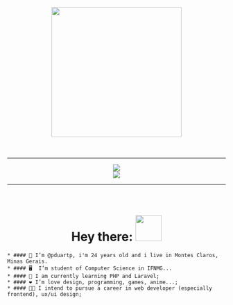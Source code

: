 <div id="header" align="center">
  <img src="https://media.giphy.com/media/M9gbBd9nbDrOTu1Mqx/giphy.gif" width="300"/>
</div>

</br>
</br>

---

<div id="skills" align="center">
  <img src="https://skillicons.dev/icons?i=c,cpp,cs,dotnet,heroku,azure,mysql,js,html,css,python,opencv,anaconda,java"/>
  </br>
  <img src="https://skillicons.dev/icons?i=figma,git,github,ps,powershell,regex,stackoverflow,visualstudio,vscode,windows"/>
</div>

---

</br>

<div id="greetings" align="center">

  # Hey there: <img src="https://media.giphy.com/media/hvRJCLFzcasrR4ia7z/giphy.gif" width="60px"/>

  <div id="leftList" align="left">
    
    * #### 👨 I’m @pduartp, i'm 24 years old and i live in Montes Claros, Minas Gerais.
    * #### 🖥️  I’m student of Computer Science in IFNMG...
    * #### 🧠 I am currently learning PHP and Laravel;
    * #### ❤️ I’m love design, programming, games, anime...;
    * #### 👨‍💻 I intend to pursue a career in web developer (especially frontend), ux/ui design;
  
  </div>
  
</div>


